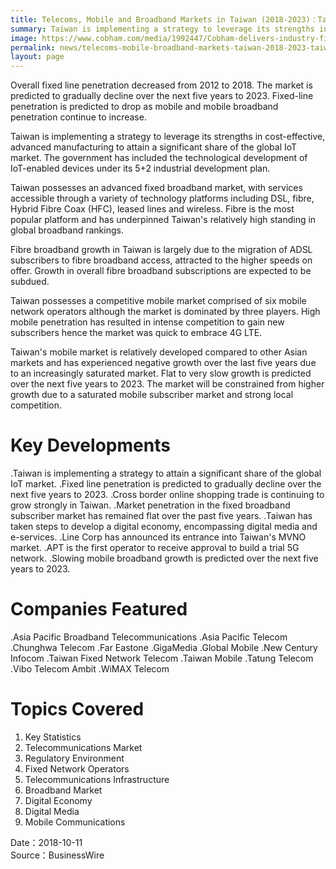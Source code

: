 ```yaml
---
title: Telecoms, Mobile and Broadband Markets in Taiwan (2018-2023)：Taiwan Takes a World Leadership Role in the Development of IoT
summary: Taiwan is implementing a strategy to leverage its strengths in cost-effective, advanced manufacturing to attain a significant share of the global IoT market. The government has included the technological development of IoT-enabled devices under its 5+2 industrial development plan.
image: https://www.cobham.com/media/1992447/Cobham-delivers-industry-first-5G-network-test-solution.jpg
permalink: news/telecoms-mobile-broadband-markets-taiwan-2018-2023-taiwan/
layout: page
---
```

Overall fixed line penetration decreased from 2012 to 2018. The market is predicted to gradually decline over the next five years to 2023. Fixed-line penetration is predicted to drop as mobile and mobile broadband penetration continue to increase.

Taiwan is implementing a strategy to leverage its strengths in cost-effective, advanced manufacturing to attain a significant share of the global IoT market. The government has included the technological development of IoT-enabled devices under its 5+2 industrial development plan.

Taiwan possesses an advanced fixed broadband market, with services accessible through a variety of technology platforms including DSL, fibre, Hybrid Fibre Coax (HFC), leased lines and wireless. Fibre is the most popular platform and has underpinned Taiwan's relatively high standing in global broadband rankings.

Fibre broadband growth in Taiwan is largely due to the migration of ADSL subscribers to fibre broadband access, attracted to the higher speeds on offer. Growth in overall fibre broadband subscriptions are expected to be subdued.

Taiwan possesses a competitive mobile market comprised of six mobile network operators although the market is dominated by three players. High mobile penetration has resulted in intense competition to gain new subscribers hence the market was quick to embrace 4G LTE.

Taiwan's mobile market is relatively developed compared to other Asian markets and has experienced negative growth over the last five years due to an increasingly saturated market. Flat to very slow growth is predicted over the next five years to 2023. The market will be constrained from higher growth due to a saturated mobile subscriber market and strong local competition.

# Key Developments

.Taiwan is implementing a strategy to attain a significant share of the global IoT market.
.Fixed line penetration is predicted to gradually decline over the next five years to 2023.
.Cross border online shopping trade is continuing to grow strongly in Taiwan.
.Market penetration in the fixed broadband subscriber market has remained flat over the past five years.
.Taiwan has taken steps to develop a digital economy, encompassing digital media and e-services.
.Line Corp has announced its entrance into Taiwan's MVNO market.
.APT is the first operator to receive approval to build a trial 5G network.
.Slowing mobile broadband growth is predicted over the next five years to 2023.

# Companies Featured

.Asia Pacific Broadband Telecommunications
.Asia Pacific Telecom
.Chunghwa Telecom
.Far Eastone
.GigaMedia
.Global Mobile
.New Century Infocom
.Taiwan Fixed Network Telecom
.Taiwan Mobile
.Tatung Telecom
.Vibo Telecom Ambit
.WiMAX Telecom

# Topics Covered

1. Key Statistics
2. Telecommunications Market
3. Regulatory Environment
4. Fixed Network Operators
5. Telecommunications Infrastructure
6. Broadband Market
7. Digital Economy
8. Digital Media
9. Mobile Communications

Date：2018-10-11
<br/>
Source：BusinessWire
